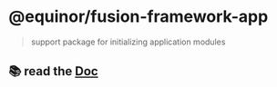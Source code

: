 # @equinor/fusion-framework-app

> support package for initializing application modules 

## 📚 read the [Doc](https://equinor.github.io/fusion-framework/)

